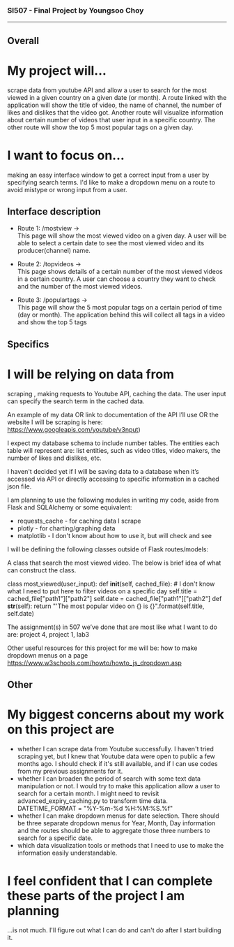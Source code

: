 
### SI507 - Final Project by Youngsoo Choy

-------------------------------

## Overall

# My project will...

scrape data from youtube API and allow a user to search for the most viewed in a given country on a given date (or month). A route linked with the application will show the title of video, the name of channel, the number of likes and dislikes that the video got. Another route will visualize information about certain number of videos that user input in a specific country. The other route will show the top 5 most popular tags on a given day.   


# I want to focus on...
making an easy interface window to get a correct input from a user by specifying search terms. I'd like to make a dropdown menu on a route to avoid mistype or wrong input from a user.  


## Interface description

- Route 1: /mostview  →   
  This page will show the most viewed video on a given day.
  A user will be able to select a certain date to see the most viewed video and its producer(channel) name.

- Route 2: /topvideos  →   
  This page shows details of a certain number of the most viewed videos in a certain country. A user can choose a country they want to check and the number of the most viewed videos.

- Route 3: /populartags  →   
  This page will show the 5 most popular tags on a certain period of time (day or month). The application behind this will collect all tags in a video and show the top 5 tags


## Specifics

# I will be relying on data from
scraping , making requests to Youtube API, caching the data. The user input can specify the search term in the cached data.

An example of my data OR link to documentation of the API I’ll use OR the website I will be scraping is here: https://www.googleapis.com/youtube/v3nput)

I expect my database schema to include number tables. The entities each table will represent are: list entities, such as video titles, video makers, the number of likes and dislikes, etc.

I haven't decided yet if I will be saving data to a database when it’s accessed via API or directly accessing to specific information in a cached json file.

I am planning to use the following modules in writing my code, aside from Flask and SQLAlchemy or some equivalent:

 - requests_cache - for caching data I scrape
 - plotly - for charting/graphing data
 - matplotlib - I don't know about how to use it, but will check and see

I will be defining the following classes outside of Flask routes/models:

A class that search the most viewed video. The below is brief idea of what can construct the class.

class most_viewed(user_input):
    def __init__(self, cached_file):
        # I don't know what I need to put here to filter videos on a specific day
        self.title = cached_file["path1"]["path2"]
        self.date = cached_file["path1"]["path2"]
    def __str__(self):
        return "'The most popular video on {} is {}".format(self.title, self.date)

The assignment(s) in 507 we’ve done that are most like what I want to do are: project 4, project 1, lab3

Other useful resources for this project for me will be:
how to make dropdown menus on a page https://www.w3schools.com/howto/howto_js_dropdown.asp


## Other

# My biggest concerns about my work on this project are
 - whether I can scrape data from Youtube successfully. I haven't tried scraping yet, but I knew that Youtube data were open to public a few months ago. I should check if it's still available, and if I can use codes from my previous assignments for it.
 - whether I can broaden the period of search with some text data manipulation or not. I would try to make this application allow a user to search for a certain month. I might need to revisit advanced_expiry_caching.py to transform time data.
 DATETIME_FORMAT = "%Y-%m-%d %H:%M:%S.%f"
 - whether I can make dropdown menus for date selection. There should be three separate dropdown menus for Year, Month, Day information and the routes should be able to aggregate those three numbers to search for a specific date.   
 - which data visualization tools or methods that I need to use to make the information easily understandable.


# I feel confident that I can complete these parts of the project I am planning
...is not much. I'll figure out what I can do and can't do after I start building it.
